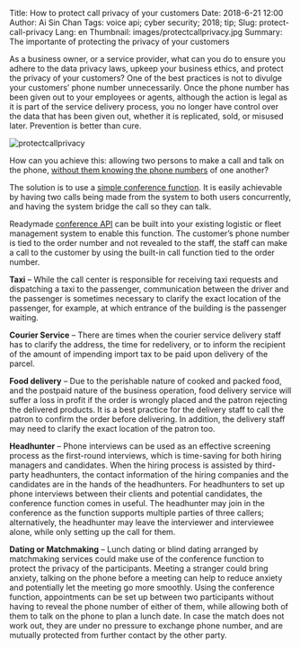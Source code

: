 Title: How to protect call privacy of your customers
Date: 2018-6-21 12:00
Author: Ai Sin Chan
Tags: voice api; cyber security; 2018; tip;
Slug: protect-call-privacy
Lang: en
Thumbnail: images/protectcallprivacy.jpg
Summary: The importante of protecting the privacy of your customers

As a business owner, or a service provider, what can you do to ensure you adhere to the data privacy laws, upkeep your business ethics, and protect the privacy of your customers? One of the best practices is not to divulge your customers’ phone number unnecessarily. Once the phone number has been given out to your employees or agents, although the action is legal as it is part of the service delivery process, you no longer have control over the data that has been given out, whether it is replicated, sold, or misused later. Prevention is better than cure.

![protectcallprivacy](/images/protectcallprivacy.jpg)

How can you achieve this: allowing two persons to make a call and talk on the phone, [without them knowing the phone numbers](https://www.xoxzo.com/en/about/privacy-call/) of one another?

The solution is to use a [simple conference function](https://www.xoxzo.com/en/about/voice-api/). It is easily achievable by having two calls being made from the system to both users concurrently, and having the system bridge the call so they can talk.

Readymade [conference API](https://www.xoxzo.com/en/about/voice-api/) can be built into your existing logistic or fleet management system to enable this function. The customer’s phone number is tied to the order number and not revealed to the staff, the staff can make a call to the customer by using the built-in call function tied to the order number.

**Taxi** – While the call center is responsible for receiving taxi requests and dispatching a taxi to the passenger, communication between the driver and the passenger is sometimes necessary to clarify the exact location of the passenger, for example, at which entrance of the building is the passenger waiting.

**Courier Service** – There are times when the courier service delivery staff has to clarify the address, the time for redelivery, or to inform the recipient of the amount of impending import tax to be paid upon delivery of the parcel.

**Food delivery** – Due to the perishable nature of cooked and packed food, and the postpaid nature of the business operation, food delivery service will suffer a loss in profit if the order is wrongly placed and the patron rejecting the delivered products. It is a best practice for the delivery staff to call the patron to confirm the order before delivering. In addition, the delivery staff may need to clarify the exact location of the patron too.

**Headhunter** – Phone interviews can be used as an effective screening process as the first-round interviews, which is time-saving for both hiring managers and candidates. When the hiring process is assisted by third-party headhunters, the contact information of the hiring companies and the candidates are in the hands of the headhunters. For headhunters to set up phone interviews between their clients and potential candidates, the conference function comes in useful. The headhunter may join in the conference as the function supports multiple parties of three callers; alternatively, the headhunter may leave the interviewer and interviewee alone, while only setting up the call for them.

**Dating or Matchmaking** – Lunch dating or blind dating arranged by matchmaking services could make use of the conference function to protect the privacy of the participants. Meeting a stranger could bring anxiety, talking on the phone before a meeting can help to reduce anxiety and potentially let the meeting go more smoothly. Using the conference function, appointments can be set up between two participants without having to reveal the phone number of either of them, while allowing both of them to talk on the phone to plan a lunch date. In case the match does not work out, they are under no pressure to exchange phone number, and are mutually protected from further contact by the other party.
